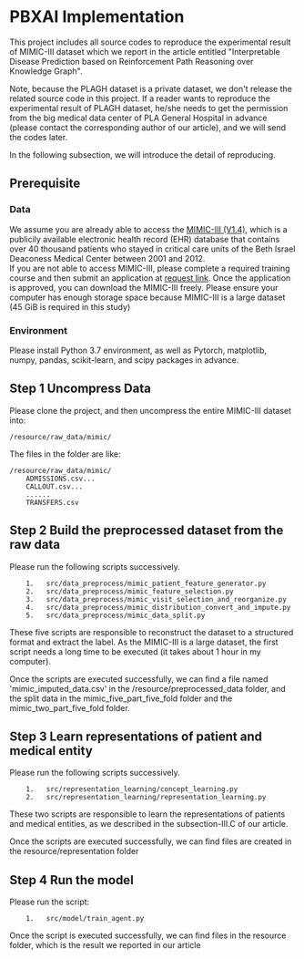 # PBXAI Implementation
This project includes all source codes to reproduce the experimental result of MIMIC-III dataset which we report in the article entitled "Interpretable Disease Prediction based on Reinforcement Path Reasoning over Knowledge Graph".

Note, because the PLAGH dataset is a private dataset, we don't release the related source code in this project. If a reader wants to reproduce the experimental result of PLAGH dataset, he/she needs to get the permission from the big medical data center of PLA General Hospital in advance (please contact the corresponding author of our article), and we will send the codes later.

In the following subsection, we will introduce the detail of reproducing.

## Prerequisite
### Data
We assume you are already able to access the [MIMIC-III (V1.4)](https://mimic.physionet.org/about/mimic/), which is a publicily available electronic health record (EHR) database that contains over 40 thousand patients who stayed in critical care units of the Beth Israel Deaconess Medical Center between 2001 and 2012.  
If you are not able to access MIMIC-III, please complete a required training course and then submit an application at [request link](https://mimic.physionet.org/gettingstarted/access/). Once the application is approved, you can download the MIMIC-III freely.
Please ensure your computer has enough storage space because MIMIC-III is a large dataset (45 GiB is required in this study)

### Environment
Please install Python 3.7 environment, as well as Pytorch, matplotlib, numpy, pandas, scikit-learn, and scipy packages in advance.

## Step 1 Uncompress Data
Please clone the project, and then uncompress the entire MIMIC-III dataset into:  
```
/resource/raw_data/mimic/
```
The files in the folder are like:  
```
/resource/raw_data/mimic/  
    ADMISSIONS.csv...
    CALLOUT.csv...
    ......
    TRANSFERS.csv
```

  
## Step 2 Build the preprocessed dataset from the raw data
Please run the following scripts successively.
```
    1.   src/data_preprocess/mimic_patient_feature_generator.py
    2.   src/data_preprocess/mimic_feature_selection.py
    3.   src/data_preprocess/mimic_visit_selection_and_reorganize.py
    4.   src/data_preprocess/mimic_distribution_convert_and_impute.py
    5.   src/data_preprocess/mimic_data_split.py
```
These five scripts are responsible to reconstruct the dataset to a structured format and extract the label. As the MIMIC-III is a large dataset, the first script needs a long time to be executed (it takes about 1 hour in my computer). 

Once the scripts are executed successfully, we can find a file named 'mimic_imputed_data.csv' in the /resource/preprocessed_data folder, and the split data in the mimic_five_part_five_fold folder and the mimic_two_part_five_fold folder.
  
## Step 3 Learn representations of patient and medical entity
Please run the following scripts successively.
```
    1.   src/representation_learning/concept_learning.py
    2.   src/representation_learning/representation_learning.py
```
These two scripts are responsible to learn the representations of patients and medical entities, as we described in the subsection-III.C of our article.

Once the scripts are executed successfully, we can find files are created in the resource/representation folder

## Step 4 Run the model
Please run the script:
```
    1.   src/model/train_agent.py
```

Once the script is executed successfully, we can find files in the resource folder, which is the result we reported in our article
